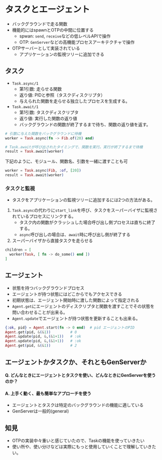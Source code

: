 # タスクとエージェント
* バックグラウンドで走る関数
* 機能的にはspawnとOTPの中間に位置する
  * spwan:  `send`, `receive`などの低レベルAPIで操作
  * OTP:  `GenServer`などの高機能プロセスアーキテクチャで操作
* OTPサーバーとして実装されている
  * アプリケーションの監視ツリーに追加できる

## タスク
* `Task.async/1`
  * 第1引数: 走らせる関数
  * 返り値: PIDと参照（タスクディスクリプタ）
  * 与えられた関数を走らせる独立したプロセスを生成する。
* `Task.await/1`
  * 第1引数: タスクディスクリプタ
  * 返り値: 実行した関数の返り値
  * バックグラウンドの関数が終了するまで待ち、関数の返り値を返す。

```ex
# 引数に与えた関数をバックグラウンドに待機
worker = Task.async(fn -> Fib.of(20) end)

# Task.awaitが呼び出されたタイミングで、関数を実行。実行が終了するまで待機
result = Task.await(worker)
```

下記のように、モジュール、関数名、引数を一緒に渡すことも可
```ex
worker = Task.async(Fib, :of, [20])
result = Task.await(worker)
```

### タスクと監視
* タスクをアプリケーションの監視ツリーに追加するには2つの方法がある。

1. `Task.async`の代わりに`start_link`を呼び、タスクをスーパーバイザに監視されているプロセスにリンクする。
    * タスク内の関数がクラッシュした場合呼び出し側プロセスは直ちに終了する。
    * `async`呼び出しの場合は、`await`時に呼び出し側が終了する
2. スーパーバイザから直接タスクを走らせる
  
  ```ex
  children = [
    worker(Task, [ fn -> do_some() end ])
  ]
  ```

## エージェント
* 状態を持つバックグラウンドプロセス
* エージェントが持つ状態にはどこからでもアクセスできる
* 初期状態は、エージェント開始時に渡した関数によって指定される
* `Agent.get`にエージェントのディスクリプタと関数を渡すことでその状態を問い合わせることが出来る。
* `Agent.update`でエージェントが持つ状態を更新することも出来る。
```ex
{:ok, pid} = Agent.start(fn -> 0 end)  # pid エージェントのPID
Agent.get(pid, &(&1))         # 0
Agent.update(pid, &,(&1+1))   # :ok
Agent.update(pid, &,(&1+1))   # :ok
Agent.get(pid, &(&1))         # 2
```

## エージェントかタスクか、それともGenServerか
#### Q. どんなときにエージェントとタスクを使い、どんなときにGenServerを使うのか？
#### A. 上手く動く、最も簡単なアプローチを使う
* エージェントとタスクは特定のバックグラウンドの機能に適している
* GenServerは一般的(general)


## 知見
* OTPの実装中々重いと感じていたので、Taskの機能を使っていきたい
* 使い所や、使い分けなどは実際にもっと使用していくことで理解していきたい。